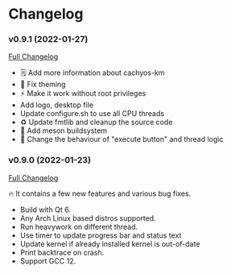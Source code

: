 # Changelog

### v0.9.1 (2022-01-27)

[Full Changelog](https://github.com/cachyos/kernel-manager/compare/v0.9.0...v0.9.1)

- 🗒️  Add more information about cachyos-km
- 🐛 Fix theming
- ⚡ Make it work without root privileges
- Add logo, desktop file
- Update configure.sh to use all CPU threads
- ♻  Update fmtlib and cleanup the source code
- 🔨 Add meson buildsystem
- 🐛 Change the behaviour of "execute button" and thread logic

### v0.9.0 (2022-01-23)

[Full Changelog](https://github.com/cachyos/kernel-manager/compare/f897e30d69055a7ba3d97e461e3b062a7577df86...v0.9.0)

🔥 It contains a few new features and various bug fixes.

- Build with Qt 6.
- Any Arch Linux based distros supported.
- Run heavywork on different thread.
- Use timer to update progress bar and status text
- Update kernel if already installed kernel is out-of-date
- Print backtrace on crash.
- Support GCC 12.

